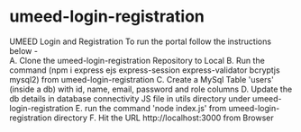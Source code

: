 # umeed-login-registration
UMEED Login and Registration
To run the portal follow the instructions below - <br/>
A. Clone the umeed-login-registration Repository to Local
B. Run the command (npm i express ejs express-session express-validator bcryptjs mysql2) from umeed-login-registration
C. Create a MySql Table 'users' (inside a db) with id, name, email, password and role columns
D. Update the db details in database connectivity JS file in utils directory under umeed-login-registration
E. run the command 'node index.js' from umeed-login-registration directory
F. Hit the URL http://localhost:3000 from Browser
